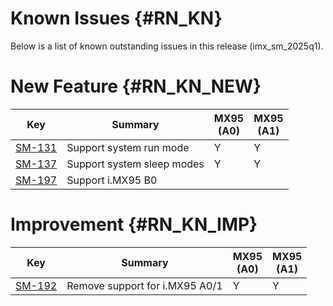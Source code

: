 Known Issues {#RN_KN}
============

Below is a list of known outstanding issues in this release (imx_sm_2025q1).

New Feature {#RN_KN_NEW}
============

| Key     | Summary                        | MX95<br> (A0) | MX95<br> (A1) |
|------------|-------------------------------|---|---|
| [SM-131](https://jira.sw.nxp.com/projects/SM/issues/SM-131) | Support system run mode | Y | Y |
| [SM-137](https://jira.sw.nxp.com/projects/SM/issues/SM-137) | Support system sleep modes | Y | Y |
| [SM-197](https://jira.sw.nxp.com/projects/SM/issues/SM-197) | Support i.MX95 B0 | | |

Improvement {#RN_KN_IMP}
============

| Key     | Summary                        | MX95<br> (A0) | MX95<br> (A1) |
|------------|-------------------------------|---|---|
| [SM-192](https://jira.sw.nxp.com/projects/SM/issues/SM-192) | Remove support for i.MX95 A0/1 | Y | Y |

